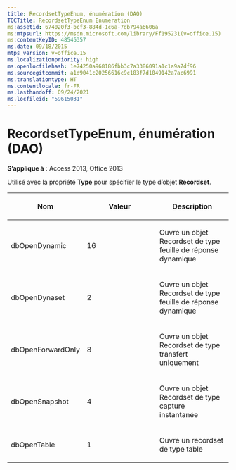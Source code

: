 ```yaml
---
title: RecordsetTypeEnum, énumération (DAO)
TOCTitle: RecordsetTypeEnum Enumeration
ms:assetid: 674020f3-bcf3-884d-1c6a-7db794a6606a
ms:mtpsurl: https://msdn.microsoft.com/library/Ff195231(v=office.15)
ms:contentKeyID: 48545357
ms.date: 09/18/2015
mtps_version: v=office.15
ms.localizationpriority: high
ms.openlocfilehash: 1e74250a968186fbb3c7a3386091a1c1a9a7df96
ms.sourcegitcommit: a1d9041c20256616c9c183f7d1049142a7ac6991
ms.translationtype: HT
ms.contentlocale: fr-FR
ms.lasthandoff: 09/24/2021
ms.locfileid: "59615031"
---
```

# <a name="recordsettypeenum-enumeration-dao"></a>RecordsetTypeEnum, énumération (DAO)


**S’applique à** : Access 2013, Office 2013

Utilisé avec la propriété **Type** pour spécifier le type d’objet **Recordset**.

<table>
<colgroup>
<col style="width: 33%" />
<col style="width: 33%" />
<col style="width: 33%" />
</colgroup>
<thead>
<tr class="header">
<th><p>Nom</p></th>
<th><p>Valeur</p></th>
<th><p>Description</p></th>
</tr>
</thead>
<tbody>
<tr class="odd">
<td><p>dbOpenDynamic</p></td>
<td><p>16</p></td>
<td><p>Ouvre un objet Recordset de type feuille de réponse dynamique</p></td>
</tr>
<tr class="even">
<td><p>dbOpenDynaset</p></td>
<td><p>2</p></td>
<td><p>Ouvre un objet Recordset de type feuille de réponse dynamique</p></td>
</tr>
<tr class="odd">
<td><p>dbOpenForwardOnly</p></td>
<td><p>8</p></td>
<td><p>Ouvre un objet Recordset de type transfert uniquement</p></td>
</tr>
<tr class="even">
<td><p>dbOpenSnapshot</p></td>
<td><p>4</p></td>
<td><p>Ouvre un objet Recordset de type capture instantanée</p></td>
</tr>
<tr class="odd">
<td><p>dbOpenTable</p></td>
<td><p>1</p></td>
<td><p>Ouvre un recordset de type table</p></td>
</tr>
</tbody>
</table>

